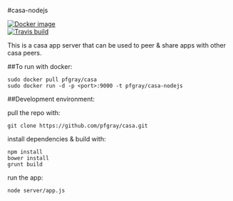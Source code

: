 #casa-nodejs

[![Docker image](http://dockeri.co/image/pfgray/casa)](https://registry.hub.docker.com/u/pfgray/casa/)  
[![Travis build](https://travis-ci.org/pfgray/casa-nodejs.svg?branch=master)](https://travis-ci.org/pfgray/casa-nodejs)

This is a casa app server that can be used to peer & share apps with other casa peers.

##To run with docker:
````
sudo docker pull pfgray/casa
sudo docker run -d -p <port>:9000 -t pfgray/casa-nodejs
````

##Development environment:

pull the repo with:
````
git clone https://github.com/pfgray/casa.git
````

install dependencies & build with:
````
npm install
bower install
grunt build
````

run the app:
````
node server/app.js
````


